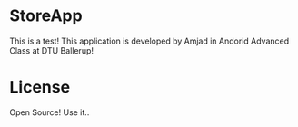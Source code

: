 # StoreApp

This is a test!
This application is developed by Amjad in Andorid Advanced Class at DTU Ballerup!

# License

Open Source! Use it..
